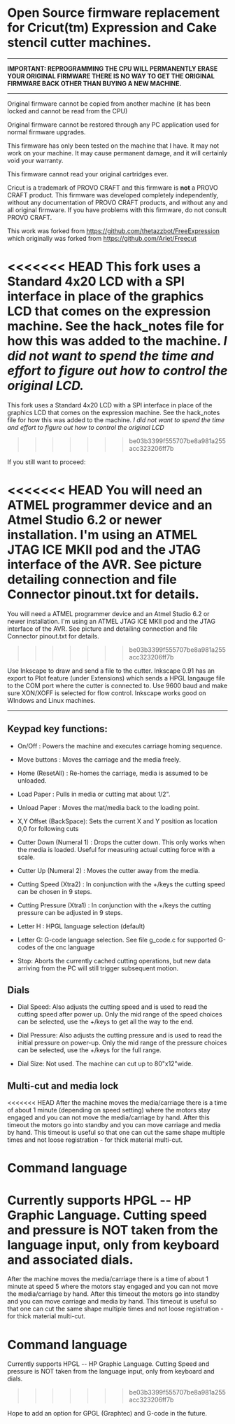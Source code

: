 # Open Source firmware replacement for Cricut(tm) Expression and Cake stencil cutter machines. #

----------

**IMPORTANT: REPROGRAMMING THE CPU WILL PERMANENTLY ERASE YOUR ORIGINAL FIRMWARE
THERE IS NO WAY TO GET THE ORIGINAL FIRMWARE BACK OTHER THAN BUYING A NEW MACHINE.** 

*******************************************************************************

Original firmware cannot be copied from another machine (it has been
locked and cannot be read from the CPU)

Original firmware cannot be restored through any PC application used for
normal firmware upgrades.

This firmware has only been tested on the machine that I have. It
may not work on your machine.  It may cause permanent damage, and it
will certainly void your warranty.

This firmware cannot read your original cartridges ever.

Cricut is a trademark of PROVO CRAFT and this firmware is **not** a PROVO CRAFT product. This firmware  was developed completely independently, without any documentation of PROVO CRAFT products, and without any and all original firmware. If you have problems with this firmware, do not consult PROVO CRAFT. 



This work was forked from https://github.com/thetazzbot/FreeExpression which originally was forked from https://github.com/Arlet/Freecut  

<<<<<<< HEAD
This fork uses a Standard 4x20 LCD with a SPI interface in place of the graphics LCD that comes on the expression machine. See the hack_notes file for how this was added to the machine. *I did not want to spend the time and effort to figure out how to control the original LCD.*
=======
This fork uses a Standard 4x20 LCD with a SPI interface in place of the graphics LCD that comes on the expression machine. See the hack_notes file for how this was added to the machine. *I did not want to spend the time and effort to figure out how to control the original LCD*
>>>>>>> be03b3399f555707be8a981a255acc323206ff7b


If you still want to proceed:

<<<<<<< HEAD
You will need an ATMEL programmer device and an Atmel Studio 6.2 or newer installation. I'm using an ATMEL JTAG ICE MKII pod and the JTAG interface of the AVR. See picture detailing connection and file Connector pinout.txt for details.
=======
You will need a ATMEL programmer device and an Atmel Studio 6.2 or newer installation. I'm using an ATMEL JTAG ICE MKII pod and the JTAG interface of the AVR. See picture and detailing connection and file Connector pinout.txt for details.
>>>>>>> be03b3399f555707be8a981a255acc323206ff7b

Use Inkscape to draw and send a file to the cutter.  Inkscape 0.91 has an export to Plot feature (under Extensions) which sends a HPGL langauge file to the COM port where the cutter is connected to. Use 9600 baud and  make sure XON/XOFF is selected for flow control. Inkscape works good on WIndows and Linux machines. 


----------


## Keypad key functions: ##

- On/Off : Powers the machine and executes carriage homing sequence.
- Move buttons : Moves the carriage and the media freely.
- Home (ResetAll) : Re-homes the carriage, media is assumed to be unloaded.
- Load Paper		 : Pulls in media or cutting mat about 1/2".
- Unload Paper	 : Moves the mat/media back to the loading point. 
- X,Y Offset (BackSpace): Sets the current X and Y position as location 0,0 for following cuts
- Cutter Down (Numeral 1) : Drops the cutter down. This only works when the media is loaded. Useful  for measuring actual cutting force with a scale.
- Cutter Up (Numeral 2)  : Moves the cutter away from the media.
- Cutting Speed	(Xtra2) : In conjunction with the +/keys the cutting speed can be chosen in 9 steps.
- Cutting Pressure (Xtra1) : In conjunction with the +/keys the cutting pressure can be adjusted in 9 steps.
- Letter H : HPGL language selection (default)
- Letter G: G-code language selection. See file g_code.c for supported G-codes of the cnc language

- Stop: Aborts the currently cached cutting operations, but new data arriving from the PC will still trigger subsequent motion.

## Dials ##

- Dial Speed: 	Also adjusts the cutting speed and is used to read the cutting speed after power up. Only the mid range of the speed choices can be selected, use the +/keys to get all the way to the end.

- Dial Pressure: Also adjusts the cutting pressure and is used to read the initial pressure on power-up. Only the mid range of the pressure choices can be selected, use the +/keys for the full range.

- Dial Size:  Not used. The machine can cut up to 80"x12"wide.

## Multi-cut and media lock ##

<<<<<<< HEAD
After the machine moves the media/carriage there is a time of about 1 minute (depending on speed setting) where the motors stay engaged and you can not move the media/carriage by hand. After this timeout the motors go into standby and you can move carriage and media by hand. This timeout is useful so that one can cut the same shape multiple times and not loose registration - for thick material multi-cut.

# Command language #

Currently supports HPGL -- HP Graphic Language. Cutting speed and pressure is NOT taken from the language input, only from keyboard and associated dials.
=======
After the machine moves the media/carriage there is a time of about 1 minute at speed 5 where the motors stay engaged and you can not move the media/carriage by hand. After this timeout the motors go into standby and you can move carriage and media by hand. This timeout is useful so that one can cut the same shape multiple times and not loose registration - for thick material multi-cut.

# Command language #

Currently supports HPGL -- HP Graphic Language. Cutting Speed and pressure is NOT taken from the language input, only from keyboard and dials.
>>>>>>> be03b3399f555707be8a981a255acc323206ff7b

Hope to add an option for GPGL (Graphtec) and G-code in the future. 


 

